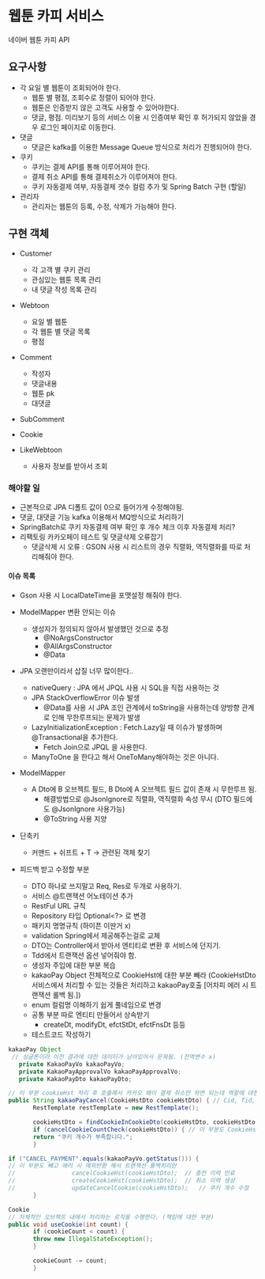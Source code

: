 # 웹툰 카피 서비스
네이버 웹툰 카피 API

## 요구사항
- 각 요일 별 웹툰이 조회되어야 한다.
  - 웹툰 별 평점, 조회수로 정렬이 되어야 한다.
  - 웹툰은 인증받지 않은 고객도 사용할 수 있어야한다.
  - 댓글, 평점. 미리보기 등의 서비스 이용 시 인증여부 확인 후 허가되지 않았을 경우 로그인 페이지로 이동한다.
- 댓글
  - 댓글은 kafka를 이용한 Message Queue 방식으로 처리가 진행되어야 한다.
- 쿠키
  - 쿠키는 결제 API를 통해 이루어져야 한다.
  - 결제 취소 API를 통해 결제취소가 이루어져야 한다.
  - 쿠키 자동결제 여부, 자동결제 갯수 컬럼 추가 및 Spring Batch 구현 (할일)
- 관리자
  - 관리자는 웹툰의 등록, 수정, 삭제가 가능해야 한다.

## 구현 객체
- Customer
  - 각 고객 별 쿠키 관리
  - 관심있는 웹툰 목록 관리
  - 내 댓글 작성 목록 관리

- Webtoon
  - 요일 별 웹툰
  - 각 웹툰 별 댓글 목록
  - 평점

- Comment
  - 작성자
  - 댓글내용
  - 웹툰 pk
  - 대댓글

- SubComment

- Cookie

- LikeWebtoon
  - 사용자 정보를 받아서 조회


### 해야할 일
- 근본적으로 JPA 디폴트 값이 0으로 들어가게 수정해야됨.
- 댓글, 대댓글 기능 kafka 이용해서 MQ방식으로 처리하기
- SpringBatch로 쿠키 자동결제 여부 확인 후 개수 체크 이후 자동결제 처리?
- 리팩토링 카카오페이 테스트 및 댓글삭제 오류잡기
  - 댓글삭제 시 오류 : GSON 사용 시 리스트의 경우 직렬화, 역직렬화를 따로 처리해줘야 한다.


#### 이슈 목록
- Gson 사용 시 LocalDateTime을 포맷설정 해줘야 한다.
- ModelMapper 변환 안되는 이슈
  - 생성자가 정의되지 않아서 발생했던 것으로 추정
    - @NoArgsConstructor
    - @AllArgsConstructor
    - @Data
- JPA 오랜만이라서 삽질 너무 많이한다..
  - nativeQuery : JPA 에서 JPQL 사용 시 SQL을 직접 사용하는 것
  - JPA StackOverflowError 이슈 발생
    - @Data를 사용 시 JPA 조인 관계에서 toString을 사용하는데 양방향 관계로 인해 무한루프되는 문제가 발생 
  - LazyInitializationException : Fetch.Lazy일 때 이슈가 발생하며 @Transactional을 추가한다.
    - Fetch Join으로 JPQL 을 사용한다.
  - ManyToOne 을 한다고 해서 OneToMany해야하는 것은 아니다.

- ModelMapper
  - A Dto에 B 오브젝트 필드, B Dto에 A 오브젝트 필드 값이 존재 시 무한루프 됨.
    - 해결방법으로 @JsonIgnore로 직렬화, 역직렬화 속성 무시 (DTO 필드에도 @JsonIgnore 사용가능)
    - @ToString 사용 지양


- 단축키
  - 커맨드 + 쉬프트 + T -> 관련된 객체 찾기

- 피드백 받고 수정할 부분
  - DTO 하나로 쓰지말고 Req, Res로 두개로 사용하기.
  - 서비스 @트랜잭션 어노테이션 추가
  - RestFul URL 규칙
  - Repository 타입 Optional<?> 로 변경
  - 패키지 명명규칙 (하이픈 이딴거 x)
  - validation Spring에서 제공해주는걸로 교체
  - DTO는 Controller에서 받아서 엔티티로 변환 후 서비스에 던지기.
  - Tdd에서 트랜잭션 옵션 넣어줘야 함.
  - 생성자 주입에 대한 부분 복습
  - kakaoPay Object 전체적으로 CookieHst에 대한 부분 빼라 (CookieHstDto 서비스에서 처리할 수 있는 것들은 처리하고 kakaoPay호출 [어차피 에러 시 트랜잭션 롤백 됨.])
  - enum 컬럼명 이해하기 쉽게 풀네임으로 변경
  - 공통 부분 따로 엔티티 만들어서 상속받기
    - createDt, modifyDt, efctStDt, efctFnsDt 등등
  - 테스트코드 작성하기
 ```java
kakaoPay Object
  // 싱글톤이라 이전 결과에 대한 데이터가 남아있어서 문제됨. (전역변수 x)
    private KakaoPayVo kakaoPayVo;
    private KakaoPayApprovalVo kakaoPayApprovalVo;
    private KakaoPayDto kakaoPayDto;

// 이 부분 cookieHst 처리 후 호출해서 카카오 페이 결제 취소만 하면 되는데 역할에 대한 침범이니까 이 부분 교체
public String kakaoPayCancel(CookieHstDto cookieHstDto) { // Cid, Tid, Amount
        RestTemplate restTemplate = new RestTemplate();

        cookieHstDto = findCookieInCookieDto(cookieHstDto, cookieHstDto.getCookie().getCookieSeq());
        if (cancelCookieCountCheck(cookieHstDto)) { // 이 부분도 CookieHst 도메인에서 처리
        return "쿠키 개수가 부족합니다.";
        }

if ("CANCEL_PAYMENT".equals(kakaoPayVo.getStatus())) {
// 이 부분도 빼고 에러 시 예외반환 해서 트랜잭션 롤백처리만
//                cancelCookieHst(cookieHstDto);  // 충전 이력 만료
//                createCookieHst(cookieHstDto);  // 취소 이력 생성
//                updateCancelCookie(cookieHstDto);   // 쿠키 개수 수정
        }

Cookie
// 자체적인 오브젝트 내에서 처리하는 로직을 수행한다. (책임에 대한 부분)
public void useCookie(int count) {
        if (cookieCount < count) {
        throw new IllegalStateException();
        }

        cookieCount -= count;
        }

```